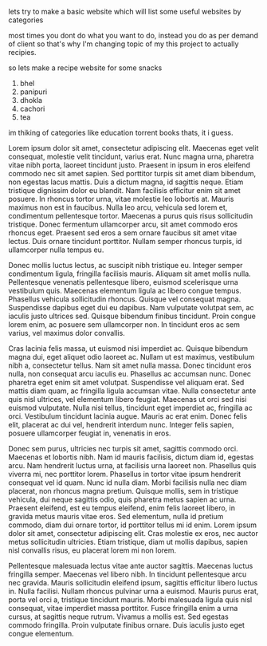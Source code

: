 lets try to make a basic website which will list some useful websites by categories

most times you dont do what you want to do, instead you do as per demand of client so that's why I'm changing topic of my this project to 
actually recipies.

so lets make a recipe website for some snacks
1. bhel
2. panipuri
3. dhokla
4. cachori
5. tea


im thiking of categories like 
education
torrent 
books
thats, it i guess.

Lorem ipsum dolor sit amet, consectetur adipiscing elit. Maecenas eget velit consequat, molestie velit tincidunt, varius erat. Nunc magna urna, pharetra vitae nibh porta, laoreet tincidunt justo. Praesent in ipsum in eros eleifend commodo nec sit amet sapien. Sed porttitor turpis sit amet diam bibendum, non egestas lacus mattis. Duis a dictum magna, id sagittis neque. Etiam tristique dignissim dolor eu blandit. Nam facilisis efficitur enim sit amet posuere. In rhoncus tortor urna, vitae molestie leo lobortis at. Mauris maximus non est in faucibus. Nulla leo arcu, vehicula sed lorem et, condimentum pellentesque tortor. Maecenas a purus quis risus sollicitudin tristique. Donec fermentum ullamcorper arcu, sit amet commodo eros rhoncus eget. Praesent sed eros a sem ornare faucibus sit amet vitae lectus. Duis ornare tincidunt porttitor. Nullam semper rhoncus turpis, id ullamcorper nulla tempus eu.

Donec mollis luctus lectus, ac suscipit nibh tristique eu. Integer semper condimentum ligula, fringilla facilisis mauris. Aliquam sit amet mollis nulla. Pellentesque venenatis pellentesque libero, euismod scelerisque urna vestibulum quis. Maecenas elementum ligula ac libero congue tempus. Phasellus vehicula sollicitudin rhoncus. Quisque vel consequat magna. Suspendisse dapibus eget dui eu dapibus. Nam vulputate volutpat sem, ac iaculis justo ultrices sed. Quisque bibendum finibus tincidunt. Proin congue lorem enim, ac posuere sem ullamcorper non. In tincidunt eros ac sem varius, vel maximus dolor convallis.

Cras lacinia felis massa, ut euismod nisi imperdiet ac. Quisque bibendum magna dui, eget aliquet odio laoreet ac. Nullam ut est maximus, vestibulum nibh a, consectetur tellus. Nam sit amet nulla massa. Donec tincidunt eros nulla, non consequat arcu iaculis eu. Phasellus ac accumsan nunc. Donec pharetra eget enim sit amet volutpat. Suspendisse vel aliquam erat. Sed mattis diam quam, ac fringilla ligula accumsan vitae. Nulla consectetur ante quis nisl ultrices, vel elementum libero feugiat. Maecenas ut orci sed nisi euismod vulputate. Nulla nisi tellus, tincidunt eget imperdiet ac, fringilla ac orci. Vestibulum tincidunt lacinia augue. Mauris ac erat enim. Donec felis elit, placerat ac dui vel, hendrerit interdum nunc. Integer felis sapien, posuere ullamcorper feugiat in, venenatis in eros.

Donec sem purus, ultricies nec turpis sit amet, sagittis commodo orci. Maecenas et lobortis nibh. Nam id mauris facilisis, dictum diam id, egestas arcu. Nam hendrerit luctus urna, at facilisis urna laoreet non. Phasellus quis viverra mi, nec porttitor lorem. Phasellus in tortor vitae ipsum hendrerit consequat vel id quam. Nunc id nulla diam. Morbi facilisis nulla nec diam placerat, non rhoncus magna pretium. Quisque mollis, sem in tristique vehicula, dui neque sagittis odio, quis pharetra metus sapien ac urna. Praesent eleifend, est eu tempus eleifend, enim felis laoreet libero, in gravida metus mauris vitae eros. Sed elementum, nulla id pretium commodo, diam dui ornare tortor, id porttitor tellus mi id enim. Lorem ipsum dolor sit amet, consectetur adipiscing elit. Cras molestie ex eros, nec auctor metus sollicitudin ultricies. Etiam tristique, diam ut mollis dapibus, sapien nisl convallis risus, eu placerat lorem mi non lorem.

Pellentesque malesuada lectus vitae ante auctor sagittis. Maecenas luctus fringilla semper. Maecenas vel libero nibh. In tincidunt pellentesque arcu nec gravida. Mauris sollicitudin eleifend ipsum, sagittis efficitur libero luctus in. Nulla facilisi. Nullam rhoncus pulvinar urna a euismod. Mauris purus erat, porta vel orci a, tristique tincidunt mauris. Morbi malesuada ligula quis nisl consequat, vitae imperdiet massa porttitor. Fusce fringilla enim a urna cursus, at sagittis neque rutrum. Vivamus a mollis est. Sed egestas commodo fringilla. Proin vulputate finibus ornare. Duis iaculis justo eget congue elementum. 
